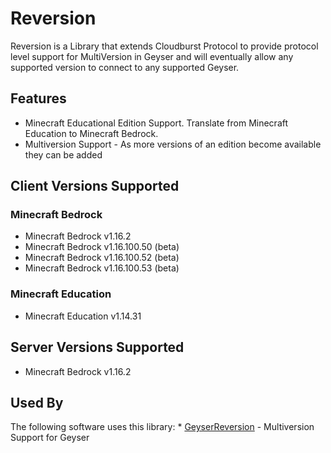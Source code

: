 # Reversion

Reversion is a Library that extends Cloudburst Protocol to provide protocol level support for MultiVersion in Geyser and will eventually
allow any supported version to connect to any supported Geyser.

## Features

* Minecraft Educational Edition Support. Translate from Minecraft Education to Minecraft Bedrock.
* Multiversion Support - As more versions of an edition become available they can be added

## Client Versions Supported

### Minecraft Bedrock
* Minecraft Bedrock v1.16.2
* Minecraft Bedrock v1.16.100.50 (beta)
* Minecraft Bedrock v1.16.100.52 (beta)
* Minecraft Bedrock v1.16.100.53 (beta)

### Minecraft Education
* Minecraft Education v1.14.31

## Server Versions Supported
* Minecraft Bedrock v1.16.2

## Used By
The following software uses this library:
    * [GeyserReversion](https://github.com/bundabrg/GeyserReversion) - Multiversion Support for Geyser